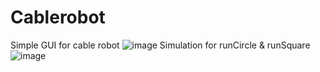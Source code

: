 # Cablerobot
Simple GUI for cable robot
![image](https://github.com/AndreFug/Cablerobot/assets/67748209/9938c773-c9ec-4f29-a9f6-3af2d3f5e57f)
Simulation for runCircle & runSquare
![image](https://github.com/AndreFug/Cablerobot/assets/67748209/7ca1444d-0287-4deb-b7fd-67239be5cbe7)
